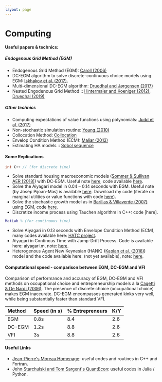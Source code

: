 ```yaml
---
layout: page
---
```



# Computing

#### Useful papers & technics:
##### Endogenous Grid Method (EGM)
 - Endogenous Grid Method (EGM): [Caroll (2006)](http://pages.stern.nyu.edu/~dbackus/Computation/Carroll%20endog%20grid%20EL%2006.pdf)
 - DC-EGM algorithm to solve discrete-continuous choice models using EGM: [Iskhakov et al. (2017)](https://onlinelibrary.wiley.com/doi/abs/10.3982/QE643).
 - Multi-dimensional DC-EGM algorithm: [Druedhal and Jørgensen (2017)](https://www.sciencedirect.com/science/article/pii/S0165188916301920)
 - Nested Engodenous Grid Method :: [Hintermaier and Koeniger (2012)](https://hal.archives-ouvertes.fr/hal-00732758/document), [Druedhal (2019)](http://web.econ.ku.dk/druedahl/papers/2019_NEGM.pdf)
 
 ##### Other technics
* Computing expectations of value functions using polynomials: [Judd et al. (2017)](https://onlinelibrary.wiley.com/doi/abs/10.3982/QE329) 
* Non-stochastic simulation routine: [Young (2010)](http://people.virginia.edu/~ey2d/young_2010.pdf)
* Collocation Method: [Collocation](https://en.wikipedia.org/wiki/Collocation_method)
* Envelop Condition Method (ECM): [Maliar (2013)](https://stanford.edu/~maliarl/Files/EL2013.pdf)
* Estimating HA models :: [Sobol sequence](https://en.wikipedia.org/wiki/Sobol_sequence) 

#### Some Replications

```c++
int C++ // (for discrete time)
```
* Solve standard housing macroeconomic models ([Sommer & Sullivan AER (2018)](https://www.aeaweb.org/articles?id=10.1257/aer.20141751)) with DC-EGM. Useful note <a href="http://agaillard.eu/projects/HOUSING_notes/numerical_solution_Sommer_Sullivan_AER.pdf" target="_blank">here</a>, code available <a href="https://github.com/AGaillardTSE/housing" target="_blank">here</a>.
* Solve the Aiyagari model in 0.04 – 0.14 seconds with EGM. Useful note (by Josep Pijoan-Mas) is available <a href="https://www.cemfi.es/~pijoan/Teaching_files/Notes%20on%20endogenous%20grid%20method.pdf" target="_blank">here</a>. Download my code (iterate on marginal utilities or value functions with code [here](https://github.com/AGaillardTSE/aiyagari)).
* Solve the stochastic growth model as in [Barillas & Villaverde (2007)](https://econpapers.repec.org/article/eeedyncon/v_3a31_3ay_3a2007_3ai_3a8_3ap_3a2698-2712.htm) using EGM, code [here](https://github.com/AGaillardTSE/stochastic-growth-model).
* Discretize income process using Tauchen algorithm in C++: code [here].

```matlab
MatLab % (for continuous time)
```
* Solve Aiyagari in 0.13 seconds with Envelope Condition Method (ECM), many codes available here: [HATC project](http://www.princeton.edu/%7Emoll/HACTproject.htm).
* Aiyagari in Continous Time with Jump-Drift Process. Code is available here: aiyagari.m, note: <a href="http://agaillard.eu/resources/aiyagari2.pdf" target="_blank">here</a>.
* Heterogenous Agent New Keynesian (HANK) ([Kaplan et al. (2018)](https://www.princeton.edu/~moll/HANK.pdf)) model and the code available here: (not yet available), note: <a href="http://agaillard.eu/resources/HANK.pdf" target="_blank">here</a>.

 
#### Computational speed - comparison between EGM, DC-EGM and VFI
Comparison of performance and accuracy of EGM, DC-EGM and VFI methods on occupational choice and entrepreneurship models à la [Cagetti & De Nardi (2006)](http://users.nber.org/~denardim/research/caciocristina.pdf). The presence of discrete choice (occupational choice) makes EGM inaccurate. DC-EGM encompasses generated kinks very well, while being substantially faster than standard VFI.

| Method        | Speed (in s)         | % Entrepreneurs | K/Y |
|:-------------|:------------------|:------|:------|
| EGM           | 0.8s | 8.4  | 2.6 |
| DC-EGM | 1.2s   | 8.8  | 2.6 |
| VFI           | 3s      | 8.8   | 2.6 |




#### Useful Links 
* [Jean-Pierre's Moreau Homepage](http://jean-pierre.moreau.pagesperso-orange.fr/links.html): useful codes and routines in C++ and Fortran.
* [John Starchulski and Tom Sargent's QuantEcon](http://quant-econ.net): useful codes in Julia / Python.




